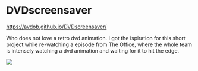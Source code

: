 # DVDscreensaver

https://avdob.github.io/DVDscreensaver/

Who does not love a retro dvd animation.
I got the ispiration for this short project while re-watching a episode from The Office,
where the whole team is intensely watching a dvd animation and waiting for it 
to hit the edge.

![](http://49.media.tumblr.com/8f7166a475863b9299c4321eddb79a9a/tumblr_o0xzuqbG5T1rm8bc3o1_500.gif)
